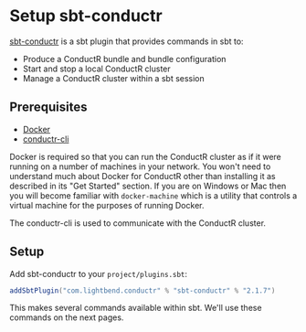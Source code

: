# Setup sbt-conductr

[sbt-conductr](https://github.com/typesafehub/sbt-conductr) is a sbt plugin that provides commands in sbt to:

* Produce a ConductR bundle and bundle configuration
* Start and stop a local ConductR cluster
* Manage a ConductR cluster within a sbt session

## Prerequisites

* [Docker](https://www.docker.com/)
* [conductr-cli](CLI#New-CLI-installation)

Docker is required so that you can run the ConductR cluster as if it were running on a number of machines in your network. You won't need to understand much about Docker for ConductR other than installing it as described in its "Get Started" section. If you are on Windows or Mac then you will become familiar with `docker-machine` which is a utility that controls a virtual machine for the purposes of running Docker.

The conductr-cli is used to communicate with the ConductR cluster.

## Setup

Add sbt-conductr to your `project/plugins.sbt`:

```scala
addSbtPlugin("com.lightbend.conductr" % "sbt-conductr" % "2.1.7")
```

This makes several commands available within sbt. We'll use these commands on the next pages.